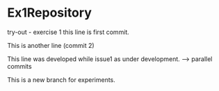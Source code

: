 # Ex1Repository
try-out - exercise 1
this line is first commit.

This is another line (commit 2)


This line was developed while issue1 as under development. --> parallel commits

This is a new branch for experiments.
